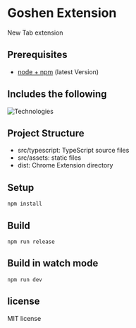 # Goshen Extension

New Tab extension

## Prerequisites

- [node + npm](https://nodejs.org/) (latest Version)

## Includes the following

![Technologies ](https://skillicons.dev/icons?i=typescript,react,tailwind,jest,sass)

## Project Structure

- src/typescript: TypeScript source files
- src/assets: static files
- dist: Chrome Extension directory

## Setup

```
npm install
```

## Build

```
npm run release
```

## Build in watch mode

```
npm run dev
```

## license

MIT license
